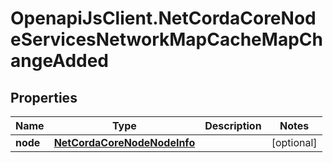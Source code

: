 # OpenapiJsClient.NetCordaCoreNodeServicesNetworkMapCacheMapChangeAdded

## Properties

Name | Type | Description | Notes
------------ | ------------- | ------------- | -------------
**node** | [**NetCordaCoreNodeNodeInfo**](NetCordaCoreNodeNodeInfo.md) |  | [optional] 


